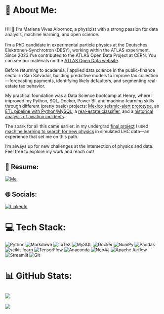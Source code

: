 # 💫 About Me:
<br>Hi! 👋 I'm Mariana Vivas Albornoz, a physicist with a strong passion for data analysis, machine learning, and open science. <br><br>I’m a PhD candidate in experimental particle physics at the Deutsches Elektronen-Synchrotron (DESY), working within the ATLAS experiment. Since 2023 I’ve contributed to the ATLAS Open Data Project at CERN. You can see our materials on the [ATLAS Open Data website](https://opendata.atlas.cern).

Before returning to academia, I applied data science in the public-finance sector in San Salvador, building predictive models to improve tax collection—forecasting payments, identifying likely defaulters, and segmenting real-estate tax behavior.

My practical foundation was a Data Science bootcamp at Henry, where I improved my Python, SQL, Docker, Power BI, and machine-learning skills through different (pretty basic) projects: [Mexico seismic-alert prototype](https://github.com/MLGIdata/seismic-alerts), an [ETL pipeline with Python/MySQL](https://github.com/marianaiv/ETL_PI01), a [real-estate classifier](https://github.com/marianaiv/datathon_PI02), and a [historical analysis of aviation incidents](https://github.com/marianaiv/analytics_PI03).

The spark for all this came earlier: in my undergrad [final project](https://marianaiv.github.io/tesis_grado_UCV/intro.html) I used [machine learning to search for new physics](https://github.com/marianaiv/benchtools) in simulated LHC data—an experience that set me on this path.

I’m always up for new challenges at the intersection of physics and data. Feel free to explore my work and reach out!

## 📃 Resume:
[![Me](https://img.shields.io/badge/website-000000?style=flat&logo=About.me&logoColor=white)](https://marianaiv.github.io/resume/cv.pdf)

## 🌐 Socials:
[![LinkedIn](https://img.shields.io/badge/LinkedIn-%230077B5.svg?logo=linkedin&logoColor=white)](https://linkedin.com/in/marianaiv) 

# 💻 Tech Stack:
![Python](https://img.shields.io/badge/python-3670A0?style=flat&logo=python&logoColor=ffdd54) ![Markdown](https://img.shields.io/badge/markdown-%23000000.svg?style=flat&logo=markdown&logoColor=white) ![LaTeX](https://img.shields.io/badge/latex-%23008080.svg?style=flat&logo=latex&logoColor=white) ![MySQL](https://img.shields.io/badge/mysql-%2300f.svg?style=flat&logo=mysql&logoColor=white) ![Docker](https://img.shields.io/badge/docker-%230db7ed.svg?style=flat&logo=docker&logoColor=white) ![NumPy](https://img.shields.io/badge/numpy-%23013243.svg?style=flat&logo=numpy&logoColor=white) ![Pandas](https://img.shields.io/badge/pandas-%23150458.svg?style=flat&logo=pandas&logoColor=white) ![scikit-learn](https://img.shields.io/badge/scikit--learn-%23F7931E.svg?style=flat&logo=scikit-learn&logoColor=white) ![TensorFlow](https://img.shields.io/badge/TensorFlow-%23FF6F00.svg?style=flat&logo=TensorFlow&logoColor=white) ![Anaconda](https://img.shields.io/badge/Anaconda-%2344A833.svg?style=flat&logo=anaconda&logoColor=white) 	![Neo4J](https://img.shields.io/badge/Neo4j-008CC1?style=flat&logo=neo4j&logoColor=white) ![Apache Airflow](https://img.shields.io/badge/Apache%20Airflow-017CEE?style=flat&logo=Apache%20Airflow&logoColor=white)
![Streamlit](https://img.shields.io/badge/Streamlit-FF4B4B?style=flat&logo=Streamlit&logoColor=white) ![Git](https://img.shields.io/badge/GIT-E44C30?style=flat&logo=git&logoColor=white)

# 📊 GitHub Stats:
![](https://github-readme-stats-marianaiv.vercel.app/api?username=marianaiv&theme=radical&hide_border=false&include_all_commits=true&count_private=true)<br/>
---
[![](https://visitcount.itsvg.in/api?id=marianaiv&icon=3&color=10)](https://visitcount.itsvg.in)

<!-- Proudly created with GPRM ( https://gprm.itsvg.in ) -->
